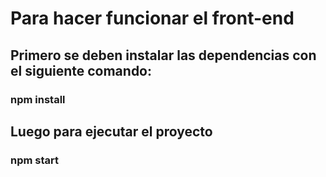 # Para hacer funcionar el front-end

## Primero se deben instalar las dependencias con el siguiente comando:
### npm install

## Luego para ejecutar el proyecto
### npm start